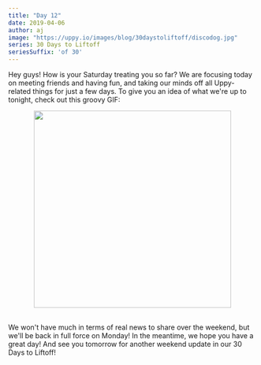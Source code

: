 ```yaml
---
title: "Day 12"
date: 2019-04-06
author: aj
image: "https://uppy.io/images/blog/30daystoliftoff/discodog.jpg"
series: 30 Days to Liftoff
seriesSuffix: 'of 30'
---
```


Hey guys! How is your Saturday treating you so far? We are focusing today on meeting friends and having fun, and taking our minds off all Uppy-related things for just a few days. To give you an idea of what we're up to tonight, check out this groovy GIF:

<!--more-->

<center><img width="400" src="https://media.giphy.com/media/k2Da0Uzaxo9xe/giphy.gif"><br/><br/></center>

We won't have much in terms of real news to share over the weekend, but we'll be back in full force on Monday! In the meantime, we hope you have a great day! And see you tomorrow for another weekend update in our 30 Days to Liftoff!
